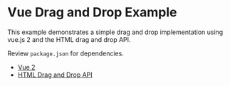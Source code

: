 # Vue Drag and Drop Example

This example demonstrates a simple drag and drop implementation using vue.js 2 and the HTML drag and drop API.

Review `package.json` for dependencies.

- [Vue 2](https://vuejs.org/v2/guide/single-file-components.html)
- [HTML Drag and Drop API](https://developer.mozilla.org/en-US/docs/Web/API/HTML_Drag_and_Drop_API#the_basics)